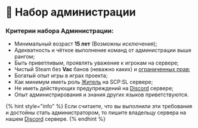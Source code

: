 # 👮 Набор администрации

### Критерии набора Администрации:

* Минимальный возраст **15 лет** (Возможны исключения);
* Адекватность и чёткое выполнение команд от администрации выше рангом;
* Быть приветливым, проявлять уважение к игрокам на сервере;
* Чистый Steam без **Vac** банов (неважно каких) и [ограниченных прав](https://support.steampowered.com/kb\_article.php?ref=3330-IAGK-7663\&l=russian);
* Богатый опыт игры в играх проекта;
* Как минимум иметь роль [Житель](ingame-roles.md) на SCP:SL сервере;
* Не иметь действующих предупреждений на [Discord](https://discord.com/invite/376sEKP2tX) сервере;
* Опыт администрирования и знания других языков приветствуются.

{% hint style="info" %}
Если считаете, что вы выполнили эти требования и достойны стать администратором, то пишите владельцу сервера на нашем [Discord](https://discord.com/invite/376sEKP2tX) сервере.
{% endhint %}

